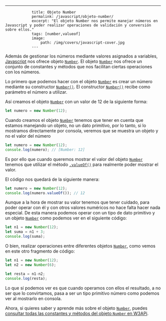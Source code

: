 ---
				title: Objeto Number
				permalink: /javascript/objeto-number/
				excerpt: "El objeto Number nos permite manejar números en Javascript y poder realizar operaciones de validación y conversión sobre ellos."
				tags: [number,valueof]
				image:
  					path: /img/covers/javascript-cover.jpg
				---
			
Además de gestionar los números mediante valores asignados a variables, [Javascript](https://www.manualweb.net/javascript/) nos ofrece objeto [`Number`](https://www.w3api.com/Javascript/Number/). El objeto [`Number`](https://www.w3api.com/Javascript/Number/) nos ofrece un conjunto de constantes y métodos que nos facilitan ciertas operaciones con los números.


Lo primero que podemos hacer con el objeto [`Number`](https://www.w3api.com/Javascript/Number/) es crear un número mediante su constructor [`Number()`](https://www.w3api.com/Javascript/Number/Number/). El constructor [`Number()`](https://www.w3api.com/Javascript/Number/Number/) recibe como parámetro el número a utilizar.


Así creamos el objeto [`Number`](https://www.w3api.com/Javascript/Number/) con un valor de 12 de la siguiente forma:


```javascript
let numero = new Number(12);
```


Cuando creamos el objeto [`Number`](https://www.w3api.com/Javascript/Number/) tenemos que tener en cuenta que estamos manejando un objeto, no un dato primitivo, por lo tanto, si lo mostramos directamente por consola, veremos que se muestra un objeto y no el valor del número


```javascript
let numero = new Number(12);
console.log(numero); // [Number: 12]
```


Es por ello que cuando queremos mostrar el valor del objeto [`Number`](https://www.w3api.com/Javascript/Number/) tenemos que utilizar el método [`.valueOf()`](https://www.w3api.com/Javascript/Number/valueOf) para realmente poder mostrar el valor. 


El código nos quedará de la siguiente manera:


```javascript
let numero = new Number(12);
console.log(numero.valueOf()); // 12
```


Aunque a la hora de mostrar su valor tenemos que tener cuidado, para poder operar con él y con otros valores numéricos no hace falta hacer nada especial. De esta manera podemos operar con un tipo de dato primitivo y un objeto [`Number`](https://www.w3api.com/Javascript/Number/)  como podemos ver en el siguiente código:


```javascript
let n1 = new Number(12);
let suma = n1 + 3;
console.log(suma);
```


O bien, realizar operaciones entre diferentes objetos [`Number`](https://www.w3api.com/Javascript/Number/), como vemos en este otro fragmento de código:


```javascript
let n1 = new Number(12);
let n2 = new Number(6);

let resta = n1-n2;
console.log(resta);
```


Lo que sí podemos ver es que cuando operamos con ellos el resultado, a no ser que lo convirtamos, pasa a ser un tipo primitivo número como podemos ver al mostrarlo en consola.


Ahora, si quieres saber y aprende más sobre el objeto [`Number`](https://www.w3api.com/Javascript/Number/), puedes [consultar todas las constantes y métodos del objeto ](http://www.w3api.com/Javascript/Number/)[`Number`](http://www.w3api.com/Javascript/Number/)[ en W3APi](http://www.w3api.com/Javascript/Number/).

